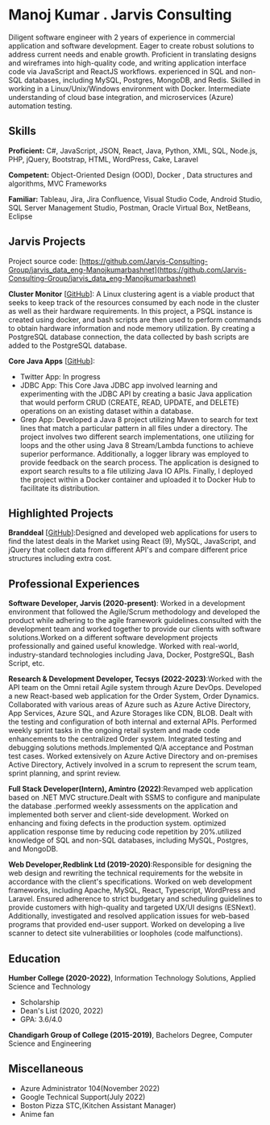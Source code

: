 # Manoj Kumar . Jarvis Consulting

Diligent software engineer with 2 years of experience in commercial application and software development. Eager to create robust solutions to address current needs and enable growth. Proficient in translating designs and wireframes into high-quality code, and writing application interface code via JavaScript and ReactJS workflows. experienced in SQL and non-SQL databases, including MySQL, Postgres, MongoDB, and Redis. Skilled in working in a Linux/Unix/Windows environment with Docker. Intermediate understanding of cloud base integration, and microservices (Azure) automation testing.

## Skills

**Proficient:** C#, JavaScript, JSON, React, Java, Python, XML, SQL, Node.js, PHP, jQuery, Bootstrap, HTML, WordPress, Cake, Laravel

**Competent:** Object-Oriented Design (OOD), Docker , Data structures and algorithms, MVC Frameworks

**Familiar:** Tableau, Jira, Jira Confluence, Visual Studio Code, Android Studio, SQL Server Management Studio, Postman, Oracle Virtual Box, NetBeans, Eclipse

## Jarvis Projects

Project source code: [https://github.com/Jarvis-Consulting-Group/jarvis_data_eng-Manojkumarbashnet](https://github.com/Jarvis-Consulting-Group/jarvis_data_eng-Manojkumarbashnet)


**Cluster Monitor** [[GitHub](https://github.com/Jarvis-Consulting-Group/jarvis_data_eng-Manojkumarbashnet/tree/master/linux_sql)]: A Linux clustering agent is a viable product that seeks to keep track of the resources consumed by each node in the cluster as well as their hardware requirements. In this project, a PSQL instance is created using docker, and bash scripts are then used to perform commands to obtain hardware information and node memory utilization. By creating a PostgreSQL database connection, the data collected by bash scripts are added to the PostgreSQL database.

**Core Java Apps** [[GitHub](https://github.com/Jarvis-Consulting-Group/jarvis_data_eng-Manojkumarbashnet/tree/master/core_java)]:
      
  - Twitter App: In progress
  - JDBC App: This Core Java JDBC app involved learning and experimenting with the JDBC API by creating a basic Java application that would perform CRUD (CREATE, READ, UPDATE, and DELETE) operations on an existing dataset within a database.
  - Grep App: Developed a Java 8 project utilizing Maven to search for text lines that match a particular pattern in all files under a directory. The project involves two different search implementations, one utilizing for loops and the other using Java 8 Stream/Lambda functions to achieve superior performance. Additionally, a logger library was employed to provide feedback on the search process. The application is designed to export search results to a file utilizing Java IO APIs.  Finally, I deployed the project within a Docker container and uploaded it to Docker Hub to facilitate its distribution.

<!-- **Springboot App** [[GitHub](https://github.com/Jarvis-Consulting-Group/jarvis_data_eng-Manojkumarbashnet/tree/master/springboot)]: Not Started

**Python Data Analytics** [[GitHub](https://github.com/Jarvis-Consulting-Group/jarvis_data_eng-Manojkumarbashnet/tree/master/python_data_anlytics)]: Not Started

**Hadoop** [[GitHub](https://github.com/Jarvis-Consulting-Group/jarvis_data_eng-Manojkumarbashnet/tree/master/hadoop)]: Not Started

**Spark** [[GitHub](https://github.com/Jarvis-Consulting-Group/jarvis_data_eng-Manojkumarbashnet/tree/master/spark)]: Not Started

**Cloud/DevOps** [[GitHub](https://github.com/Jarvis-Consulting-Group/jarvis_data_eng-Manojkumarbashnet/tree/master/cloud_devops)]: Not Started -->


## Highlighted Projects
**Branddeal** [[GitHub](https://github.com/jarviscanada/jarvis_profile_builder)]:Designed and developed web applications for users to find the latest deals in the Market using React (9), MySQL, JavaScript, and jQuery that collect data from different API's and compare different price structures including extra cost.


## Professional Experiences

**Software Developer, Jarvis (2020-present)**: Worked in a development environment that followed the Agile/Scrum methodology and developed the product while adhering to the agile framework guidelines.consulted with the development team and worked together to provide our clients with software solutions.Worked on a different software development projects professionally and gained useful knowledge. Worked with real-world, industry-standard technologies including Java, Docker, PostgreSQL, Bash Script, etc.

**Research & Development Developer, Tecsys  (2022-2023)**:Worked with the API team on the Omni retail Agile system through Azure DevOps. Developed a new React-based web application for the Order System, Order Dynamics. Collaborated with various areas of Azure such as Azure Active Directory, App Services, Azure SQL, and Azure Storages like CDN, BLOB. Dealt with the testing and configuration of both internal and external APIs. Performed weekly sprint tasks in the ongoing retail system and made code enhancements to the centralized Order system. Integrated testing and debugging solutions methods.Implemented Q/A acceptance and Postman test cases. Worked extensively on Azure Active Directory and on-premises Active Directory, Actively involved in a scrum to represent the scrum team, sprint planning, and sprint review.

**Full Stack Developer(Intern), Amintro  (2022)**:Revamped web application based on .NET MVC structure.Dealt with SSMS to configure and manipulate the database .performed weekly assessments on the application and implemented both server and client-side development. Worked on enhancing and fixing defects in the production system. optimized application response time by reducing code repetition by 20%.utilized knowledge of SQL and non-SQL databases, including MySQL, Postgres, and MongoDB.


**Web Developer,Redblink Ltd  (2019-2020)**:Responsible for designing the web design and rewriting the technical requirements for the website in accordance with the client's specifications. Worked on web development frameworks, including Apache, MySQL, React, Typescript, WordPress and Laravel. Ensured adherence to strict budgetary and scheduling guidelines to provide customers with high-quality and targeted UX/UI designs (ESNext). Additionally, investigated and resolved application issues for web-based programs that provided end-user support. Worked on developing a live scanner to detect site vulnerabilities or loopholes (code malfunctions).

## Education
**Humber College (2020-2022)**, Information Technology Solutions, Applied Science and Technology
- Scholarship
- Dean's List (2020, 2022)
- GPA: 3.6/4.0

**Chandigarh Group of College (2015-2019)**, Bachelors Degree, Computer Science and Engineering


## Miscellaneous
- Azure Administrator 104(November 2022)
- Google Technical Support(July 2022)
- Boston Pizza STC,(Kitchen Assistant Manager)
- Anime fan
